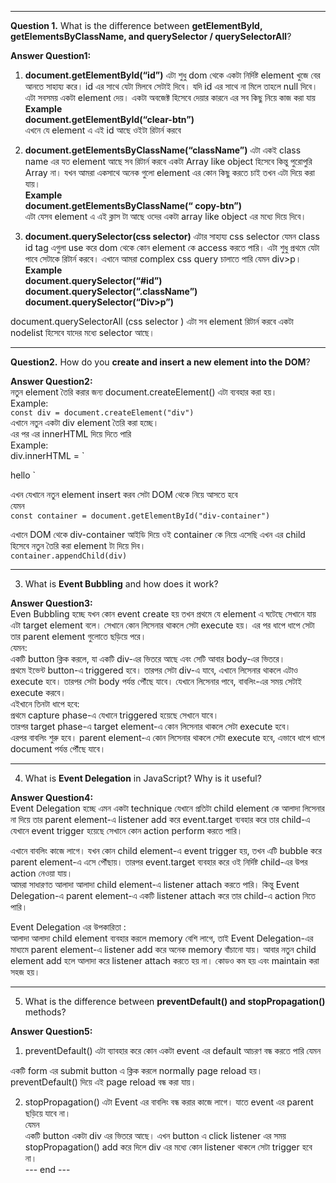 
---

**Question 1.** What is the difference between **getElementById, getElementsByClassName, and querySelector / querySelectorAll**?

**Answer Question1:**

1. **document.getElementById(“id”)** এটা শুধু dom থেকে একটা নির্দিষ্ট element খুজে বের আনতে সাহায্য করে। id এর সাথে যেটা মিলবে সেটাই দিবে। যদি id এর সাথে না মিলে তাহলে null দিবে। এটা সবসময় একটা element দেয়। একটা অবজেক্ট হিসেবে দেয়ার কারনে এর সব কিছু নিয়ে কাজ করা যায়  
   **Example**  
   **document.getElementById(“clear-btn”)**  
   এখনে যে element এ এই id আছে ওইটা রিটার্ন করবে  

2. **document.getElementsByClassName(“className”)** এটা একই class name এর যত element আছে সব রিটার্ন করবে একটা Array like object হিসেবে কিন্তু পুরোপুরি Array না। যখন আমরা একসাথে অনেক গুলো element এর কোন কিছু করতে চাই তখন এটা দিয়ে করা যায়।  
   **Example**  
   **document.getElementsByClassName(“ copy-btn”)**  
   এটা যেসব element এ এই ক্লাস টা আছে ওদের একটা array like object এর মধ্যে দিয়ে দিবে।  

3. **document.querySelector(css selector)** এটার সাহায্য css selector যেমন class id tag এগুলা use করে dom থেকে কোন element কে access করতে পারি। এটা শুধু প্রথমে যেটা পাবে সেটাকে রিটার্ন করবে। এখানে আমরা complex css query চালাতে পারি যেমন div>p।  
   **Example**  
   **document.querySelector(“#id”)**  
   **document.querySelector(“.className”)**  
   **document.querySelector(“Div>p”)**  

document.querySelectorAll (css selector ) এটা সব element রিটার্ন করবে একটা nodelist হিসেবে যাদের মধ্যে selector আছে।  

---

**Question2.** How do you **create and insert a new element into the DOM**?  

**Answer Question2:**  
নতুন element তৈরি করার জন্য document.createElement() এটা ব্যবহার করা হয়।  
Example:  
`const div = document.createElement("div")`  
এখানে নতুন একটা div element তৈরি করা হচ্ছে।  
এর পর এর innerHTML দিয়ে দিতে পারি  
Example:  
div.innerHTML = `

<h> hello </h1>
`

এখন যেখানে নতুন element insert করব সেটা DOM থেকে নিয়ে আসতে হবে  
যেমন  
`const container = document.getElementById("div-container")`  

এখানে DOM থেকে div-container আইডি দিয়ে ওই container কে নিয়ে এসেছি এখন এর child হিসেবে নতুন তৈরি করা element টা দিয়ে দিব।  
`container.appendChild(div)`  

---

3. What is **Event Bubbling** and how does it work?  

**Answer Question3:**  
Even Bubbling হচ্ছে যখন কোন event create হয় তখন প্রথমে যে element এ ঘটেছে সেখানে যায় এটা target element বলে। সেখানে কোন লিসেনার থাকলে সেটা execute হয়। এর পর ধাপে ধাপে সেটা তার parent element গুলোতে ছড়িয়ে পরে।  
যেমন:  
একটি button ক্লিক করলে, যা একটি div-এর ভিতরে আছে এবং সেটি আবার body-এর ভিতরে।  
প্রথমে ইভেন্ট button-এ triggered হবে। তারপর সেটা div-এ যাবে, এখানে লিসেনার থাকলে এটাও execute হবে। তারপর সেটা body পর্যন্ত পৌঁছে যাবে। যেখানে লিসেনার পাবে, বাবলিং-এর সময় সেটাই execute করবে।  
এইখানে তিনটা ধাপে হবে:  
প্রথমে capture phase-এ যেখানে triggered হয়েছে সেখানে যাবে।  
তারপর target phase-এ target element-এ কোন লিসেনার থাকলে সেটা execute হবে।  
এরপর বাবলিং শুরু হবে। parent element-এ কোন লিসেনার থাকলে সেটা execute হবে, এভাবে ধাপে ধাপে document পর্যন্ত পৌঁছে যাবে।  

---

4. What is **Event Delegation** in JavaScript? Why is it useful?  

**Answer Question4:**  
Event Delegation হচ্ছে এমন একটা technique যেখানে প্রতিটা child element কে আলাদা লিসেনার না দিয়ে তার parent element-এ listener add করে event.target ব্যবহার করে তার child-এ যেখানে event trigger হয়েছে সেখানে কোন action perform করতে পারি।  

এখানে বাবলিং কাজে লাগে। যখন কোন child element-এ event trigger হয়, তখন এটি bubble করে parent element-এ এসে পৌঁছায়। তারপর event.target ব্যবহার করে ওই নির্দিষ্ট child-এর উপর action নেওয়া যায়।  
আমরা সাধারণত আলাদা আলাদা child element-এ listener attach করতে পারি। কিন্তু Event Delegation-এ parent element-এ একটি listener attach করে তার child-এ action নিতে পারি।  

Event Delegation এর উপকারিতা :  
আলাদা আলাদা child element ব্যবহার করলে memory বেশি লাগে, তাই Event Delegation-এর মাধ্যমে parent element-এ listener add করে অনেক memory বাঁচানো যায়। আবার নতুন child element add হলে আলাদা করে listener attach করতে হয় না। কোডও কম হয় এবং maintain করা সহজ হয়।  

---

5. What is the difference between **preventDefault() and stopPropagation()** methods?  

**Answer Question5:**  
1) preventDefault() এটা ব্যাবহার করে কোন একটা event এর default আচরণ বন্ধ করতে পারি যেমন  

একটি form এর submit button এ ক্লিক করলে normally page reload হয়। preventDefault() দিয়ে এই page reload বন্ধ করা যায়।  

2) stopPropagation() এটা Event এর বাবলিং বন্ধ করার কাজে লাগে। যাতে event এর parent ছড়িয়ে যাবে না।  
যেমন  
একটি button একটা div এর ভিতরে আছে। এখন button এ click listener এর সময় stopPropagation() add করে দিলে div এর মধ্যে কোন listener থাকলে সেটা trigger হবে না।  
--- end ---
